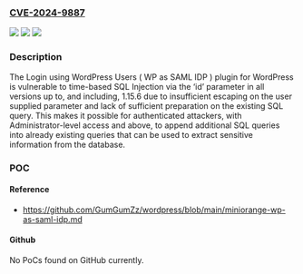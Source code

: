 ### [CVE-2024-9887](https://cve.mitre.org/cgi-bin/cvename.cgi?name=CVE-2024-9887)
![](https://img.shields.io/static/v1?label=Product&message=Login%20using%20WordPress%20Users%20(%20WP%20as%20SAML%20IDP%20)&color=blue)
![](https://img.shields.io/static/v1?label=Version&message=*%3C%3D%201.15.6%20&color=brighgreen)
![](https://img.shields.io/static/v1?label=Vulnerability&message=CWE-89%20Improper%20Neutralization%20of%20Special%20Elements%20used%20in%20an%20SQL%20Command%20('SQL%20Injection')&color=brighgreen)

### Description

The Login using WordPress Users ( WP as SAML IDP ) plugin for WordPress is vulnerable to time-based SQL Injection via the ‘id’ parameter in all versions up to, and including, 1.15.6 due to insufficient escaping on the user supplied parameter and lack of sufficient preparation on the existing SQL query.  This makes it possible for authenticated attackers, with Administrator-level access and above, to append additional SQL queries into already existing queries that can be used to extract sensitive information from the database.

### POC

#### Reference
- https://github.com/GumGumZz/wordpress/blob/main/miniorange-wp-as-saml-idp.md

#### Github
No PoCs found on GitHub currently.

